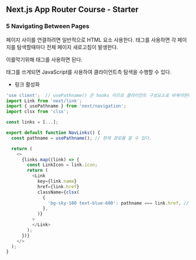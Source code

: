 ## Next.js App Router Course - Starter

### 5 Navigating Between Pages

페이지 사이를 연결하려면 일반적으로 <a> HTML 요소 사용한다.
<a> 태그를 사용하면 각 페이지를 탐색할때마다 전체 페이지 새로고침이 발생한다.

이를막기위해 <Link/> 태그를 사용하면 된다.

<Link/> 태그를 쓰게되면 JavaScript를 사용하여 클라이언트측 탐색을 수행할 수 있다.

- 링크 활성화

```javascript
'use client';  // usePathname() 은 hooks 이므로 클라이언트 구성요소로 바꿔야한다.
import Link from 'next/link';
import { usePathname } from 'next/navigation';
import clsx from 'clsx';

const links = [...];

export default function NavLinks() {
  const pathname = usePathname(); // 현재 경로를 알 수 있다.

  return (
    <>
      {links.map((link) => {
        const LinkIcon = link.icon;
        return (
          <Link
            key={link.name}
            href={link.href}
            className={clsx(
              {
                'bg-sky-100 text-blue-600': pathname === link.href, // 조건부로 클래스를 적용할 수 있다.
              },
            )}
          >
          </Link>
        );
      })}
    </>
  );
}
```

